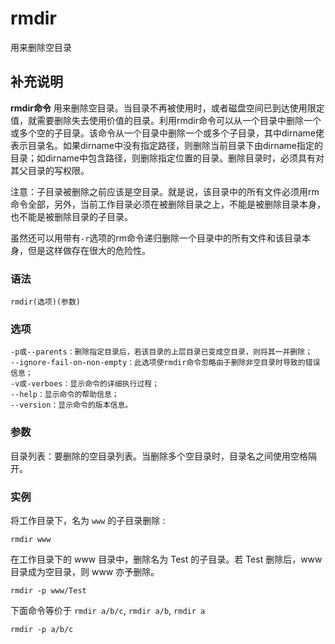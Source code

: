 rmdir
===

用来删除空目录

## 补充说明

**rmdir命令** 用来删除空目录。当目录不再被使用时，或者磁盘空间已到达使用限定值，就需要删除失去使用价值的目录。利用rmdir命令可以从一个目录中删除一个或多个空的子目录。该命令从一个目录中删除一个或多个子目录，其中dirname佬表示目录名。如果dirname中没有指定路径，则删除当前目录下由dirname指定的目录；如dirname中包含路径，则删除指定位置的目录。删除目录时，必须具有对其父目录的写权限。

注意：子目录被删除之前应该是空目录。就是说，该目录中的所有文件必须用rm命令全部，另外，当前工作目录必须在被删除目录之上，不能是被删除目录本身，也不能是被删除目录的子目录。

虽然还可以用带有`-r`选项的rm命令递归删除一个目录中的所有文件和该目录本身，但是这样做存在很大的危险性。

###  语法 

```shell
rmdir(选项)(参数)
```

###  选项 

```shell
-p或--parents：删除指定目录后，若该目录的上层目录已变成空目录，则将其一并删除；
--ignore-fail-on-non-empty：此选项使rmdir命令忽略由于删除非空目录时导致的错误信息；
-v或-verboes：显示命令的详细执行过程；
--help：显示命令的帮助信息；
--version：显示命令的版本信息。
```

###  参数 

目录列表：要删除的空目录列表。当删除多个空目录时，目录名之间使用空格隔开。

###  实例 

将工作目录下，名为 `www` 的子目录删除 :

```shell
rmdir www
```

在工作目录下的 www 目录中，删除名为 Test 的子目录。若 Test 删除后，www 目录成为空目录，则 www 亦予删除。

```shell
rmdir -p www/Test
```

下面命令等价于 `rmdir a/b/c`, `rmdir a/b`, `rmdir a`

```shell
rmdir -p a/b/c
```



